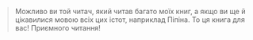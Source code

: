 > Можливо ви той читач,
> який читав багато моїх книг,
а якщо ви ще й цікавилися мовою всіх цих істот,
наприклад Піпіна. То ця книга для вас! Приємного читання!
